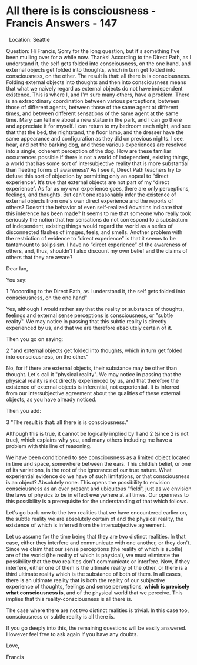 # All there is is consciousness - Francis Answers - 147

&nbsp;
Location: Seattle&nbsp;


Question: Hi Francis, Sorry for the long question, but it's something I've been mulling over for a while now. Thanks! According to the Direct Path, as I understand it, the self gets folded into consciousness, on the one hand, and external objects get folded into thoughts, which in turn get folded into consciousness, on the other. The result is that: all there is is consciousness. Folding external objects into thoughts and then into consciousness means that what we naively regard as external objects do not have independent existence. This is where I, and I'm sure many others, have a problem. There is an extraordinary coordination between various perceptions, between those of different agents, between those of the same agent at different times, and between different sensations of the same agent at the same time. Mary can tell me about a new statue in the park, and I can go there and appreciate it for myself. I can return to my bedroom each night, and see that that the bed, the nightstand, the floor lamp, and the dresser have the same appearance and configuration as they did on previous nights. I see, hear, and pet the barking dog, and these various experiences are resolved into a single, coherent perception of the dog. How are these familiar occurrences possible if there is not a world of independent, existing things, a world that has some sort of intersubjective reality that is more substantial than fleeting forms of awareness? As I see it, Direct Path teachers try to defuse this sort of objection by permitting only an appeal to &ldquo;direct experience&rdquo;. It&rsquo;s true that external objects are not part of my &ldquo;direct experience&rdquo;. As far as my own experience goes, there are only perceptions, feelings, and thoughts. But can&rsquo;t one reasonably infer the existence of external objects from one's own direct experience and the reports of others? Doesn&rsquo;t the behavior of even self-realized Advaitins indicate that this inference has been made? It seems to me that someone who really took seriously the notion that her sensations do not correspond to a substratum of independent, existing things would regard the world as a series of disconnected flashes of images, feels, and smells. Another problem with the restriction of evidence to &ldquo;direct experience&rdquo; is that it seems to be tantamount to solipsism. I have no &ldquo;direct experience&rdquo; of the awareness of others, and, thus, shouldn&rsquo;t I also discount my own belief and the claims of others that they are aware?

Dear Ian,

You say:

1 &quot;According to the Direct Path, as I understand it, the self gets folded into consciousness, on the one hand&quot;

Yes, although I would rather say that the reality or substance of thoughts, feelings and external sense perceptions is consciousness, or &quot;subtle reality&quot;. We may notice in passing that this subtle reality is directly experienced by us, and that we are therefore absolutely certain of it.

Then you go on saying: &nbsp;

2 &quot;and external objects get folded into thoughts, which in turn get folded into consciousness, on the other.&quot;

No, for if there are external objects, their substance may be other than thought. Let's call it &quot;physical reality&quot;. We may notice in passing that the physical reality is not directly experienced by us, and that therefore the existence of external objects is inferential, not experiential. It is inferred from our intersubjective agreement about the qualities of these external objects, as you have already noticed.

Then you add:

3 &quot;The result is that: all there is is consciousness.&quot;

Although this is true, it cannot be logically implied by 1 and 2 (since 2 is not true}, which explains why you, and many others including me have a problem with this line of reasoning.

We have been conditioned to see consciousness as a limited object located in time and space, somewhere between the ears. This childish belief, or one of its variations, is the root of the ignorance of our true nature. What experiential evidence do we have of such limitations, or that consciousness is an object? Absolutely none. This opens the possibility to envision consciousness as an ever present and ubiquitous &quot;field&quot;, just as we envision the laws of physics to be in effect everywhere at all times. Our openness to this possibility is a prerequisite for the understanding of that which follows.

Let's go back now to the two realities that we have encountered earlier on, the subtle reality we are absolutely certain of and the physical reality, the existence of which is inferred from the intersubjective agreement.&nbsp;

Let us assume for the time being that they are two distinct realities. In that case, either they interfere and communicate with one another, or they don't. Since we claim that our sense perceptions (the reality of which is subtle) are of the world (the reality of which is physical), we must eliminate the possibility that the two realities don't communicate or interfere. Now, if they interfere, either one of them is the ultimate reality of the other, or there is a third ultimate reality which is the substance of both of them. In all cases, there is an ultimate reality that is both the reality of our subjective experience of thoughts, feelings and sense perceptions, **which is precisely what consciousness is**, and of the physical world that we perceive. This implies that this reality-consciousness is all there is.

The case where there are not two distinct realities is trivial. In this case too, consciousness or subtle reality is all there is.

If you go deeply into this, the remaining questions will be easily answered. However feel free to ask again if you have any doubts.

Love,

Francis




